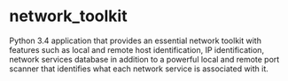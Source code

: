 # network_toolkit
Python 3.4 application that provides an essential network toolkit with features such as local and remote host identification, IP identification, network services database in addition to a powerful local and remote port scanner that identifies what each network service is associated with it.
